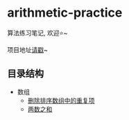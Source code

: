 # arithmetic-practice

算法练习笔记, 欢迎⭐️~

项目地址[请戳](https://luhaifeng666.github.io/arithmetic-practice/)~

## 目录结构

- 数组
  - [删除排序数组中的重复项](https://luhaifeng666.github.io/arithmetic-practice/notes/exercises/array/removeDuplicates.html)
  - [两数之和](https://luhaifeng666.github.io/arithmetic-practice/notes/exercises/array/twoSum.html)
